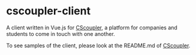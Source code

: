 # cscoupler-client

A client written in Vue.js for [CScoupler](https://github.com/JanAbe/cscoupler), a platform for companies and students to come in touch with one another.

To see samples of the client, please look at the README.md of [CScoupler](https://github.com/JanAbe/cscoupler).
